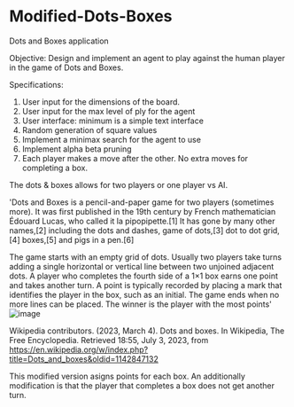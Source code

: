 # Modified-Dots-Boxes
Dots and Boxes application

Objective: Design and implement an agent to play against the human player in the game of Dots and Boxes. 

Specifications:
1.	User input for the dimensions of the board. 
2.	User input for the max level of ply for the agent
3.	User interface: minimum is a simple text interface
4.	Random generation of square values
5.	Implement a minimax search for the agent to use
6.	Implement alpha beta pruning
7.	Each player makes a move after the other. No extra moves for completing a box.

The dots & boxes allows for two players or one player vs AI. 

'Dots and Boxes is a pencil-and-paper game for two players (sometimes more). It was first published in the 19th century by French mathematician Édouard Lucas, who called it la pipopipette.[1] It has gone by many other names,[2] including the dots and dashes, game of dots,[3] dot to dot grid,[4] boxes,[5] and pigs in a pen.[6]

The game starts with an empty grid of dots. Usually two players take turns adding a single horizontal or vertical line between two unjoined adjacent dots. A player who completes the fourth side of a 1×1 box earns one point and takes another turn. A point is typically recorded by placing a mark that identifies the player in the box, such as an initial. The game ends when no more lines can be placed. The winner is the player with the most points'
![image](https://github.com/CTGlodek/Dots-Boxes/assets/25489362/45b9ea7c-8526-4ff0-a527-831821047916)

  Wikipedia contributors. (2023, March 4). Dots and boxes. In Wikipedia, The Free Encyclopedia. Retrieved 18:55, July 3, 2023, from https://en.wikipedia.org/w/index.php?title=Dots_and_boxes&oldid=1142847132

This modified version asigns points for each box. An additionally modification is that the player that completes a box does not get another turn.
